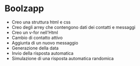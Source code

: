 # Boolzapp
- Creo una struttura html e css
- Creo degli arrey che contengono dati dei contatti e messaggi
- Creo un v-for nell'Html
- Cambio di contatto attivo
- Aggiunta di un nuovo messaggio
- Generazione della data
- Invio della risposta automatica
- Simulazione di una risposta automatica randomica
